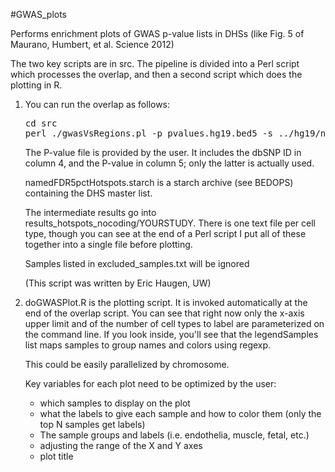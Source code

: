 #GWAS_plots

Performs enrichment plots of GWAS p-value lists in DHSs (like Fig. 5 of Maurano, Humbert, et al. Science 2012)<p>

The two key scripts are in src. The pipeline is divided into a Perl script which processes the overlap, and then a second script which does the plotting in R.<br>
<ol><li>You can run the overlap as follows:<br>
<pre>cd src
perl ./gwasVsRegions.pl -p pvalues.hg19.bed5 -s ../hg19/namedFDR5pctHotspots.starch -r ../results_hotspots_nocoding</pre>

The P-value file is provided by the user. It includes the dbSNP ID in  column 4, and the P-value in column 5; only the latter is actually used.<p>

namedFDR5pctHotspots.starch is a starch archive (see BEDOPS) containing the DHS master list.<p>

The intermediate results go into results_hotspots_nocoding/YOURSTUDY. There is one text file per cell type, though you can see at the end of a Perl script I put all of these together into a single file before plotting.<p>

Samples listed in excluded_samples.txt will be ignored<p>

(This script was written by Eric Haugen, UW)<p>


<li>doGWASPlot.R is the plotting script. It is invoked automatically at the end of the overlap script. You can see that right now only the x-axis upper limit and of the number of cell types to label are parameterized on the command line. If you look inside, you'll see that the legendSamples list maps samples to group names and colors using regexp.<p>

This could be easily parallelized by chromosome.<p>

Key variables for each plot need to be optimized by the user:<br>
<ul><li> which samples to display on the plot
<li> what the labels to give each sample and how to color them (only the top N samples get labels)
<li>The sample groups and labels (i.e. endothelia, muscle, fetal, etc.)
<li>adjusting the range of the X and Y axes
<li>plot title
</ul>
</ol>
